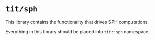 # `tit/sph`

This library contains the functionality that drives SPH computations.

Everything in this library should be placed into `tit::sph` namespace.
